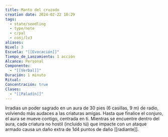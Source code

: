 ```yaml
---
title: Manto del cruzado
creation date: 2024-02-22 10:29
tags:
  - state/seedling
  - type/note
  - c/pal
  - conj/lv3
aliases: 
Nivel: 3
Escuela: "[[Evocación]]"
Tiempo_de_Lanzamiento: 1 acción
Alcance: Personal
Componente:
  - "[[Verbal]]"
Duración: 1 minuto
Ritual: 
Concentración: true
Clases:
  - "[[Paladín]]"
---
```

Irradias un poder sagrado en un aura de 30 pies (6 casillas, 9 m) de radio, volviendo más audaces a las criaturas amigas. Hasta que finalice el conjuro, el aura se mueve contigo, centrada en ti. Mientras se encuentre dentro del aura, cada criatura no hostil (incluido tú) que impacte con un ataque armado causa un daño extra de 1d4 puntos de daño [[radiante]].